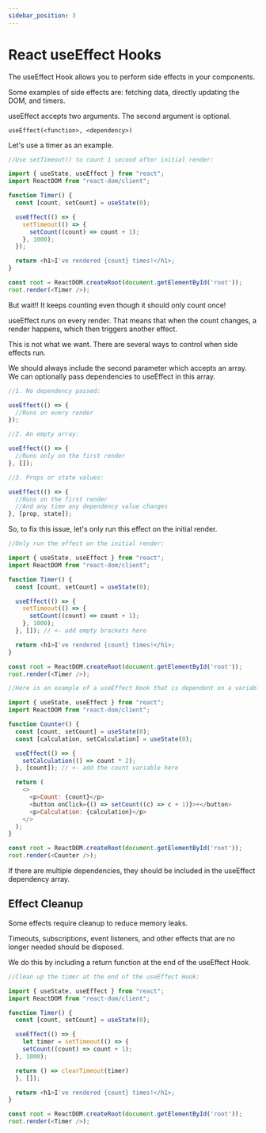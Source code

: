```yaml
---
sidebar_position: 3
---
```


# React useEffect Hooks
The <span>useEffect</span> Hook allows you to perform side effects in your components.

Some examples of side effects are: fetching data, directly updating the DOM, and timers.

<span>useEffect</span> accepts two arguments. The second argument is optional.

`useEffect(<function>, <dependency>)`

Let's use a timer as an example.

``` js title="Example"
//Use setTimeout() to count 1 second after initial render:

import { useState, useEffect } from "react";
import ReactDOM from "react-dom/client";

function Timer() {
  const [count, setCount] = useState(0);

  useEffect(() => {
    setTimeout(() => {
      setCount((count) => count + 1);
    }, 1000);
  });

  return <h1>I've rendered {count} times!</h1>;
}

const root = ReactDOM.createRoot(document.getElementById('root'));
root.render(<Timer />);
```
But wait!! It keeps counting even though it should only count once!

<span>useEffect</span> runs on every render. That means that when the count changes, a render happens, which then triggers another effect.

This is not what we want. There are several ways to control when side effects run.

We should always include the second parameter which accepts an array. We can optionally pass dependencies to useEffect in this array.

``` js title="Example"
//1. No dependency passed:

useEffect(() => {
  //Runs on every render
});
```
``` js title="Example"
//2. An empty array:

useEffect(() => {
  //Runs only on the first render
}, []);
```
``` js title="Example"
//3. Props or state values:

useEffect(() => {
  //Runs on the first render
  //And any time any dependency value changes
}, [prop, state]);
```
So, to fix this issue, let's only run this effect on the initial render.

``` js title="Example:"
//Only run the effect on the initial render:

import { useState, useEffect } from "react";
import ReactDOM from "react-dom/client";

function Timer() {
  const [count, setCount] = useState(0);

  useEffect(() => {
    setTimeout(() => {
      setCount((count) => count + 1);
    }, 1000);
  }, []); // <- add empty brackets here

  return <h1>I've rendered {count} times!</h1>;
}

const root = ReactDOM.createRoot(document.getElementById('root'));
root.render(<Timer />);
```
``` js title="Example:"
//Here is an example of a useEffect Hook that is dependent on a variable. If the count variable updates, the effect will run again:

import { useState, useEffect } from "react";
import ReactDOM from "react-dom/client";

function Counter() {
  const [count, setCount] = useState(0);
  const [calculation, setCalculation] = useState(0);

  useEffect(() => {
    setCalculation(() => count * 2);
  }, [count]); // <- add the count variable here

  return (
    <>
      <p>Count: {count}</p>
      <button onClick={() => setCount((c) => c + 1)}>+</button>
      <p>Calculation: {calculation}</p>
    </>
  );
}

const root = ReactDOM.createRoot(document.getElementById('root'));
root.render(<Counter />);
```
If there are multiple dependencies, they should be included in the <span>useEffect</span> dependency array.

## Effect Cleanup
Some effects require cleanup to reduce memory leaks.

Timeouts, subscriptions, event listeners, and other effects that are no longer needed should be disposed.

We do this by including a return function at the end of the <span>useEffect</span> Hook.

``` js title="Example:"
//Clean up the timer at the end of the useEffect Hook:

import { useState, useEffect } from "react";
import ReactDOM from "react-dom/client";

function Timer() {
  const [count, setCount] = useState(0);

  useEffect(() => {
    let timer = setTimeout(() => {
    setCount((count) => count + 1);
  }, 1000);

  return () => clearTimeout(timer)
  }, []);

  return <h1>I've rendered {count} times!</h1>;
}

const root = ReactDOM.createRoot(document.getElementById('root'));
root.render(<Timer />);
```

